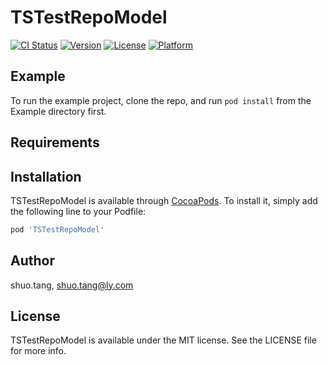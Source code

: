 # TSTestRepoModel

[![CI Status](https://img.shields.io/travis/shuo.tang/TSTestRepoModel.svg?style=flat)](https://travis-ci.org/shuo.tang/TSTestRepoModel)
[![Version](https://img.shields.io/cocoapods/v/TSTestRepoModel.svg?style=flat)](https://cocoapods.org/pods/TSTestRepoModel)
[![License](https://img.shields.io/cocoapods/l/TSTestRepoModel.svg?style=flat)](https://cocoapods.org/pods/TSTestRepoModel)
[![Platform](https://img.shields.io/cocoapods/p/TSTestRepoModel.svg?style=flat)](https://cocoapods.org/pods/TSTestRepoModel)

## Example

To run the example project, clone the repo, and run `pod install` from the Example directory first.

## Requirements

## Installation

TSTestRepoModel is available through [CocoaPods](https://cocoapods.org). To install
it, simply add the following line to your Podfile:

```ruby
pod 'TSTestRepoModel'
```

## Author

shuo.tang, shuo.tang@ly.com

## License

TSTestRepoModel is available under the MIT license. See the LICENSE file for more info.
